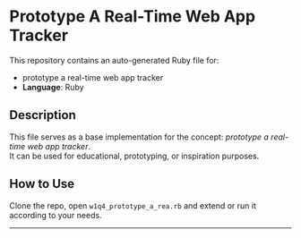 # Prototype A Real-Time Web App Tracker

This repository contains an auto-generated Ruby file for:

- prototype a real-time web app tracker
- **Language**: Ruby

## Description

This file serves as a base implementation for the concept: *prototype a real-time web app tracker*.  
It can be used for educational, prototyping, or inspiration purposes.

## How to Use

Clone the repo, open `w1q4_prototype_a_rea.rb` and extend or run it according to your needs.

---


